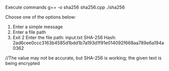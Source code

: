 Execute commands
g++ -o sha256 sha256.cpp
./sha256


Choose one of the options below:
1. Enter a simple message
2. Enter a file path
3. Exit
2
Enter the file path: input.txt
SHA-256 Hash: 2ad6cee0ccc3163b4585d1bdd1b7a193d1f91e014092f668aa789e6a194a0362

//The value may not be accurate, but SHA-256 is working; the given text is being encrypted
